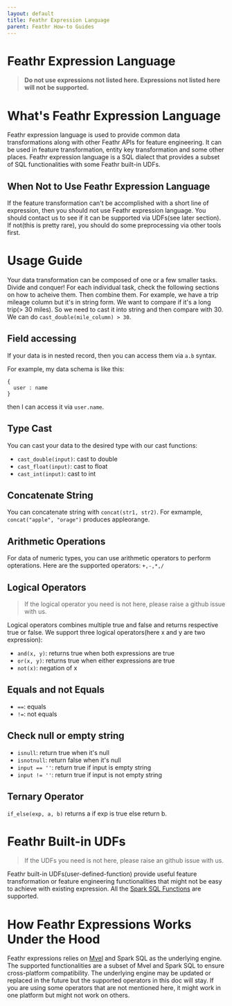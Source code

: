```yaml
---
layout: default
title: Feathr Expression Language
parent: Feathr How-to Guides
---
```


# Feathr Expression Language

> **Do not use expressions not listed here. Expressions not listed here will not be supported.**

# What's Feathr Expression Language

Feathr expression language is used to provide common data transformations along with other Feathr APIs for feature engineering. It can be used in feature transformation, entity key transformation and some other places. Feathr expression language is a SQL dialect that provides a subset of SQL functionalities with some Feathr built-in UDFs.

## When Not to Use Feathr Expression Language

If the feature transformation can't be accomplished with a short line of expression, then you should not use Feathr expression language. You should contact us to see if it can be supported via UDFs(see later section). If not(this is pretty rare), you should do some preprocessing via other tools first.

# Usage Guide

Your data transformation can be composed of one or a few smaller tasks. Divide and conquer! For each individual task, check the following sections on how to acheive them. Then combine them. For example, we have a trip mileage column but it's in string form. We want to compare if it's a long trip(> 30 miles). So we need to cast it into string and then compare with 30. We can do `cast_double(mile_column) > 30`.

## Field accessing

If your data is in nested record, then you can access them via `a.b` syntax.

For example, my data schema is like this:

```
{
  user : name
}
```

then I can access it via `user.name`.

## Type Cast

You can cast your data to the desired type with our cast functions:

- `cast_double(input)`: cast to double
- `cast_float(input)`: cast to float
- `cast_int(input)`: cast to int

## Concatenate String

You can concatenate string with `concat(str1, str2)`. For exmample, `concat("apple", "orage")` produces appleorange.

## Arithmetic Operations

For data of numeric types, you can use arithmetic operators to perform opterations. Here are the supported operators: `+,-,*,/`

## Logical Operators

> If the logical operator you need is not here, please raise a github issue with us.

Logical operators combines multiple true and false and returns respective true or false. We support three logical operators(here x and y are two expression):

- `and(x, y)`: returns true when both expressions are true
- `or(x, y)`: returns true when either expressions are true
- `not(x)`: negation of x

## Equals and not Equals

- `==`: equals
- `!=`: not equals

## Check null or empty string

- `isnull`: return true when it's null
- `isnotnull`: return false when it's null
- `input == ''`: return true if input is empty string
- `input != ''`: return true if input is not empty string

## Ternary Operator

`if_else(exp, a, b)` returns a if exp is true else return b.

# Feathr Built-in UDFs

> If the UDFs you need is not here, please raise an github issue with us.

Feathr built-in UDFs(user-defined-function) provide useful feature transformation or feature engineering functionalities that might not be easy to achieve with existing expression. All the [Spark SQL Functions](https://spark.apache.org/docs/latest/api/sql/index.html) are supported.

# How Feathr Expressions Works Under the Hood

Feathr expressions relies on [Mvel](http://mvel.documentnode.com/) and Spark SQL as the underlying engine. The supported functionalities are a subset of Mvel and Spark SQL to ensure cross-platform compatibility. The underlying engine may be updated or replaced in the future but the supported operators in this doc will stay. If you are using some operators that are not mentioned here, it might work in one platform but might not work on others.
